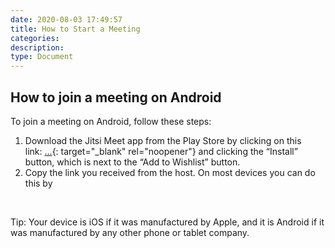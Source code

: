 ```yaml
---
date: 2020-08-03 17:49:57
title: How to Start a Meeting
categories:
description:
type: Document
---
```


## How to join a meeting on Android

To join a meeting on Android, follow these steps:

1. Download the Jitsi Meet app from the Play Store by clicking on this link:&nbsp;[...](https://play.google.com/store/apps/details?id=org.jitsi.meet&amp;hl=en){: target="_blank" rel="noopener"}&nbsp;and clicking the “Install” button, which is next to the “Add to Wishlist” button.
2. Copy the link you received from the host. On most devices you can do this by&nbsp;

&nbsp;

Tip: Your device is iOS if it was manufactured by Apple, and it is Android if it was manufactured by any other phone or tablet company.